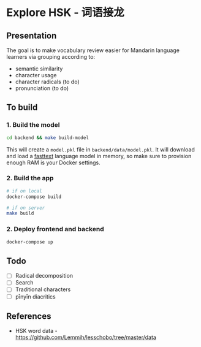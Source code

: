 # Explore HSK - 词语接龙

## Presentation

The goal is to make vocabulary review easier for Mandarin language learners via grouping according to:
- semantic similarity
- character usage
- character radicals (to do)
- pronunciation (to do)

## To build

### 1. Build the model
```bash
cd backend && make build-model
```

This will create a `model.pkl` file in `backend/data/model.pkl`.
It will download and load a [fasttext](https://fasttext.cc/) language model in memory, so make sure to provision enough RAM is your Docker settings.

### 2. Build the app
```bash
# if on local
docker-compose build

# if on server
make build
```

### 2. Deploy frontend and backend
```bash
docker-compose up
```

## Todo
- [ ] Radical decomposition
- [ ] Search
- [ ] Traditional characters
- [ ] pīnyīn diacritics

## References

- HSK word data - https://github.com/Lemmih/lesschobo/tree/master/data
